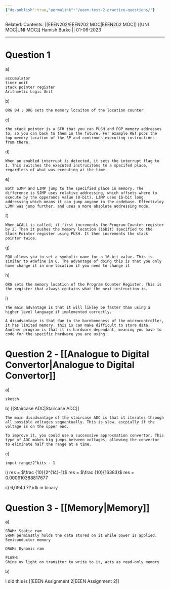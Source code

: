 ```yaml
---
{"dg-publish":true,"permalink":"/eeen-test-2-practice-questions/"}
---
```


Related: 
Contents: [[EEEN202/EEEN202 MOC\|EEEN202 MOC]]
[[UNI MOC\|UNI MOC]]
Hamish Burke || 01-06-2023
***

# Question 1

a) 

```
accumulator 
timer unit
stack pointer register
Arithmetic Logic Unit
```

b)

```
ORG	0H ; ORG sets the memory locaiton of the location counter
```

c)
 
```
the stack pointer is a SFR that you can PUSH and POP memory addresses to, so you can back to them in the future. For example RET pops the top memory location of the SP and continues executing instructions from there.
```

d)

```
When an enabled interrupt is detected, it sets the interrupt flag to 1. This switches the executed instrucitons to a specifed place, regardless of what was executing at the time.
```

e)

```
Both SJMP and LJMP jump to the specified place in memory. The difference is SJMP uses relative addressing, which offsets where to execute by the opperands value (8-bit). LJMP uses 16-bit long addressing which means it can jump anyone in the codebase. Effectivley LJMP was jump further, and uses a more absolute addressing mode.
```

f)

```
When ACALL is called, it first increments the Program Counter register by 2. Then it pushes the memory location (16bit) specified to the Stack Pointer register using PUSH. It then increments the stack pointer twice.
```

g)

```
EQU allows you to set a symbolic name for a 16-bit value. This is similar to #define in C. The advantage of doing this is that you only have change it in one location if you need to change it
```

h)

```
ORG sets the memory location of the Program Counter Register. This is the register that always contains what the next instruction is.
```

i)

```
The main advantage is that it will likley be faster than using a higher level language if implemented correctly. 

A disadvantage is that due to the bareboneness of the microcontroller, it has limited memory. this is can make difficult to store data. Another program is that it is hardware dependant, meaning you have to code for the specific hardware you are using.
```

# Question 2 - [[Analogue to Digital Convertor\|Analogue to Digital Convertor]]

a)

```
sketch
```

b) [[Staircase ADC\|Staircase ADC]]

```
The main disadvantage of the staircase ADC is that it iterates through all possible voltages sequentually. This is slow, escpially if the voltage is on the upper end.

To improve it, you could use a successive approxmation convertor. This type of ADC makes big jumps between voltages, allowing the convertor to eliminate half the range at a time.
```

c)

```
input range/2^bits - 1
```

i) 
res = $\frac {10}{2^{14}-1}$
res = $\frac {10}{16383}$
res = $0.000610388817677$

ii)
6,094d
?? idk in binary

# Question 3 - [[Memory\|Memory]]

a)

```
SRAM: Static ram
SRAM perminatly holds the data stored on it while power is applied. Semiconductor memory

DRAM: Dynamic ram

FLASH: 
Shine uv light on transitor to write to it, acts as read-only memory
```

b)

I did this is [[EEEN Assignment 2\|EEEN Assignment 2]]
